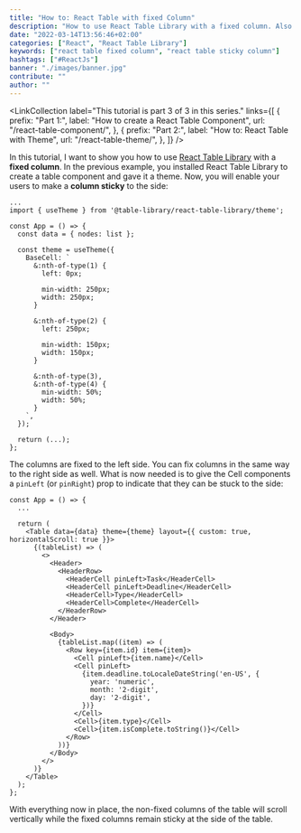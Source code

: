 ```yaml
---
title: "How to: React Table with fixed Column"
description: "How to use React Table Library with a fixed column. Also called a sticky column, can be enabled in React Table with  ..."
date: "2022-03-14T13:56:46+02:00"
categories: ["React", "React Table Library"]
keywords: ["react table fixed column", "react table sticky column"]
hashtags: ["#ReactJs"]
banner: "./images/banner.jpg"
contribute: ""
author: ""
---
```


<Sponsorship />

<LinkCollection
  label="This tutorial is part 3 of 3 in this series."
  links={[
    {
      prefix: "Part 1:",
      label: "How to create a React Table Component",
      url: "/react-table-component/",
    },
    {
      prefix: "Part 2:",
      label: "How to: React Table with Theme",
      url: "/react-table-theme/",
    },
  ]}
/>

In this tutorial, I want to show you how to use [React Table Library](https://react-table-library.com) with a **fixed column**. In the previous example, you installed React Table Library to create a table component and gave it a theme. Now, you will enable your users to make a **column sticky** to the side:

```javascript{9-14,16-21}
...
import { useTheme } from '@table-library/react-table-library/theme';

const App = () => {
  const data = { nodes: list };

  const theme = useTheme({
    BaseCell: `
      &:nth-of-type(1) {
        left: 0px;

        min-width: 250px;
        width: 250px;
      }

      &:nth-of-type(2) {
        left: 250px;

        min-width: 150px;
        width: 150px;
      }

      &:nth-of-type(3),
      &:nth-of-type(4) {
        min-width: 50%;
        width: 50%;
      }
    `,
  });

  return (...);
};
```

The columns are fixed to the left side. You can fix columns in the same way to the right side as well. What is now needed is to give the Cell components a `pinLeft` (or `pinRight`) prop to indicate that they can be stuck to the side:

```javascript{5,10-11,20-21}
const App = () => {
  ...

  return (
    <Table data={data} theme={theme} layout={{ custom: true, horizontalScroll: true }}>
      {(tableList) => (
        <>
          <Header>
            <HeaderRow>
              <HeaderCell pinLeft>Task</HeaderCell>
              <HeaderCell pinLeft>Deadline</HeaderCell>
              <HeaderCell>Type</HeaderCell>
              <HeaderCell>Complete</HeaderCell>
            </HeaderRow>
          </Header>

          <Body>
            {tableList.map((item) => (
              <Row key={item.id} item={item}>
                <Cell pinLeft>{item.name}</Cell>
                <Cell pinLeft>
                  {item.deadline.toLocaleDateString('en-US', {
                    year: 'numeric',
                    month: '2-digit',
                    day: '2-digit',
                  })}
                </Cell>
                <Cell>{item.type}</Cell>
                <Cell>{item.isComplete.toString()}</Cell>
              </Row>
            ))}
          </Body>
        </>
      )}
    </Table>
  );
};
```

With everything now in place, the non-fixed columns of the table will scroll vertically while the fixed columns remain sticky at the side of the table.
